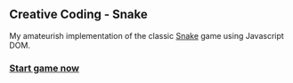 ## Creative Coding - Snake
My amateurish implementation of the classic [Snake](https://en.wikipedia.org/wiki/Snake_\(video_game\)) game using Javascript DOM.

### [Start game now](https://cc-snake.surge.sh)
